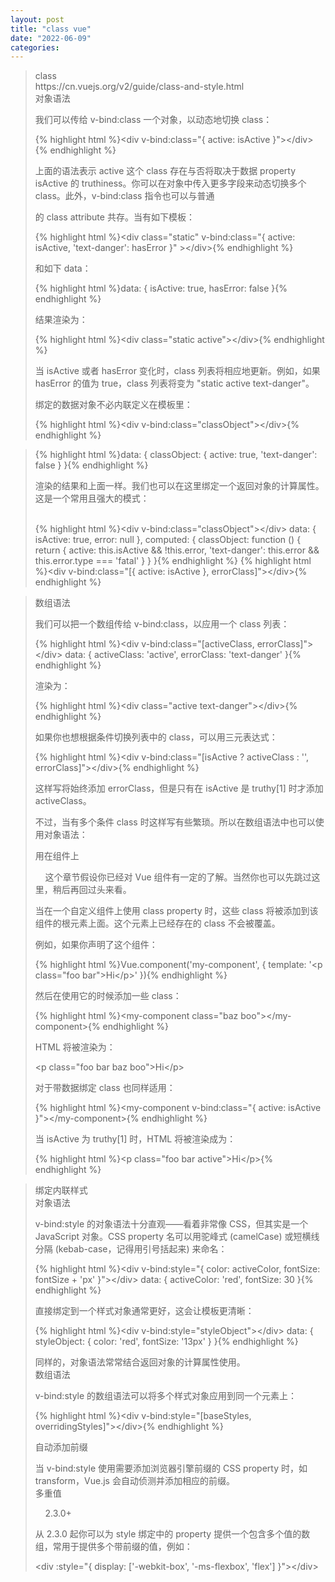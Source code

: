 ```yaml
---
layout: post
title: "class vue"
date: "2022-06-09"
categories: 
---
```

<blockquote> 
<p>class<br> https://cn.vuejs.org/v2/guide/class-and-style.html<br> 对象语法</p> 
<p>我们可以传给 v-bind:class 一个对象，以动态地切换 class：</p> 
{% highlight html %}&lt;div v-bind:class="{ active: isActive }"&gt;&lt;/div&gt;{% endhighlight %} 
<p>上面的语法表示 active 这个 class 存在与否将取决于数据 property isActive 的 truthiness。你可以在对象中传入更多字段来动态切换多个 class。此外，v-bind:class 指令也可以与普通</p> 
<p>的 class attribute 共存。当有如下模板：</p> 
<p></p> 
{% highlight html %}&lt;div
class="static"
v-bind:class="{ active: isActive, 'text-danger': hasError }"
&gt;&lt;/div&gt;{% endhighlight %} 
<p>和如下 data：</p> 
{% highlight html %}data: {
isActive: true,
hasError: false
}{% endhighlight %} 
<p>结果渲染为：</p> 
{% highlight html %}&lt;div class="static active"&gt;&lt;/div&gt;{% endhighlight %} 
<p>当 isActive 或者 hasError 变化时，class 列表将相应地更新。例如，如果 hasError 的值为 true，class 列表将变为 "static active text-danger"。</p> 
<p>绑定的数据对象不必内联定义在模板里：</p> 
{% highlight html %}&lt;div v-bind:class="classObject"&gt;&lt;/div&gt;{% endhighlight %} 
<p></p> 
</blockquote> 
<blockquote> 
{% highlight html %}data: {
classObject: {
active: true,
'text-danger': false
}
}{% endhighlight %} 
<p>渲染的结果和上面一样。我们也可以在这里绑定一个返回对象的计算属性。这是一个常用且强大的模式：<br>  </p> 
{% highlight html %}&lt;div v-bind:class="classObject"&gt;&lt;/div&gt;
data: {
isActive: true,
error: null
},
computed: {
classObject: function () {
return {
active: this.isActive &amp;&amp; !this.error,
'text-danger': this.error &amp;&amp; this.error.type === 'fatal'
}
}
}{% endhighlight %} 
{% highlight html %}&lt;div v-bind:class="[{ active: isActive }, errorClass]"&gt;&lt;/div&gt;{% endhighlight %} 
<p></p> 
</blockquote> 
<blockquote> 
<p>数组语法</p> 
<p>我们可以把一个数组传给 v-bind:class，以应用一个 class 列表：</p> 
{% highlight html %}&lt;div v-bind:class="[activeClass, errorClass]"&gt;&lt;/div&gt;
data: {
activeClass: 'active',
errorClass: 'text-danger'
}{% endhighlight %} 
<p>渲染为：</p> 
{% highlight html %}&lt;div class="active text-danger"&gt;&lt;/div&gt;{% endhighlight %} 
<p>如果你也想根据条件切换列表中的 class，可以用三元表达式：</p> 
{% highlight html %}&lt;div v-bind:class="[isActive ? activeClass : '', errorClass]"&gt;&lt;/div&gt;{% endhighlight %} 
<p>这样写将始终添加 errorClass，但是只有在 isActive 是 truthy[1] 时才添加 activeClass。</p> 
<p>不过，当有多个条件 class 时这样写有些繁琐。所以在数组语法中也可以使用对象语法：</p> 
<p></p> 
<p>用在组件上</p> 
<p>    这个章节假设你已经对 Vue 组件有一定的了解。当然你也可以先跳过这里，稍后再回过头来看。</p> 
<p>当在一个自定义组件上使用 class property 时，这些 class 将被添加到该组件的根元素上面。这个元素上已经存在的 class 不会被覆盖。</p> 
<p>例如，如果你声明了这个组件：</p> 
{% highlight html %}Vue.component('my-component', {
template: '&lt;p class="foo bar"&gt;Hi&lt;/p&gt;'
}){% endhighlight %} 
<p>然后在使用它的时候添加一些 class：</p> 
{% highlight html %}&lt;my-component class="baz boo"&gt;&lt;/my-component&gt;{% endhighlight %} 
<p>HTML 将被渲染为：</p> 
<p>&lt;p class="foo bar baz boo"&gt;Hi&lt;/p&gt;</p> 
<p>对于带数据绑定 class 也同样适用：</p> 
{% highlight html %}&lt;my-component v-bind:class="{ active: isActive }"&gt;&lt;/my-component&gt;{% endhighlight %} 
<p>当 isActive 为 truthy[1] 时，HTML 将被渲染成为：</p> 
{% highlight html %}&lt;p class="foo bar active"&gt;Hi&lt;/p&gt;{% endhighlight %} 
<p></p> 
</blockquote> 
<blockquote> 
<p>绑定内联样式<br> 对象语法</p> 
<p>v-bind:style 的对象语法十分直观——看着非常像 CSS，但其实是一个 JavaScript 对象。CSS property 名可以用驼峰式 (camelCase) 或短横线分隔 (kebab-case，记得用引号括起来) 来命名：</p> 
{% highlight html %}&lt;div v-bind:style="{ color: activeColor, fontSize: fontSize + 'px' }"&gt;&lt;/div&gt;
data: {
activeColor: 'red',
fontSize: 30
}{% endhighlight %} 
<p>直接绑定到一个样式对象通常更好，这会让模板更清晰：</p> 
{% highlight html %}&lt;div v-bind:style="styleObject"&gt;&lt;/div&gt;
data: {
styleObject: {
color: 'red',
fontSize: '13px'
}
}{% endhighlight %} 
<p>同样的，对象语法常常结合返回对象的计算属性使用。<br> 数组语法</p> 
<p>v-bind:style 的数组语法可以将多个样式对象应用到同一个元素上：</p> 
{% highlight html %}&lt;div v-bind:style="[baseStyles, overridingStyles]"&gt;&lt;/div&gt;{% endhighlight %} 
<p>自动添加前缀</p> 
<p>当 v-bind:style 使用需要添加浏览器引擎前缀的 CSS property 时，如 transform，Vue.js 会自动侦测并添加相应的前缀。<br> 多重值</p> 
<p>    2.3.0+</p> 
<p>从 2.3.0 起你可以为 style 绑定中的 property 提供一个包含多个值的数组，常用于提供多个带前缀的值，例如：</p> 
<p>&lt;div :style="{ display: ['-webkit-box', '-ms-flexbox', 'flex'] }"&gt;&lt;/div&gt;</p> 
</blockquote> 
<p></p>
